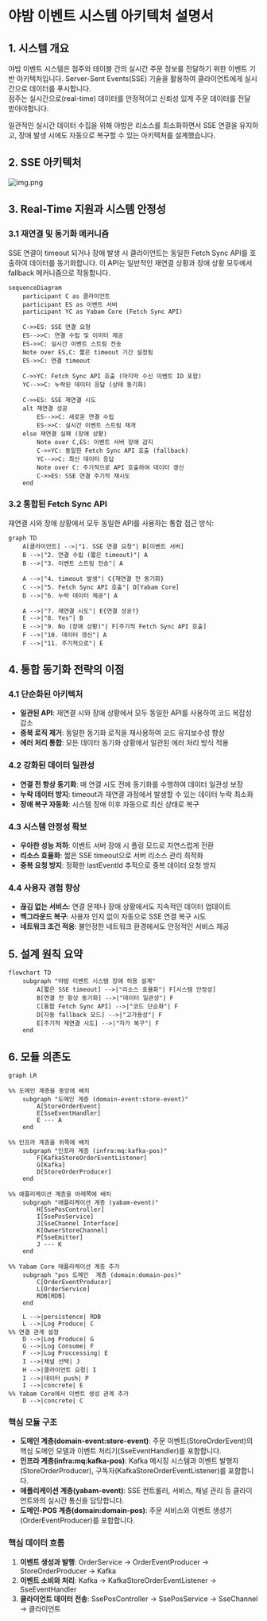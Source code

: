 # 야밤 이벤트 시스템 아키텍처 설명서

## 1. 시스템 개요

야밤 이벤트 시스템은 점주와 테이블 간의 실시간 주문 정보를 전달하기 위한 이벤트 기반 아키텍처입니다. Server-Sent Events(SSE) 기술을 활용하여 클라이언트에게 실시간으로 데이터를 푸시합니다.
<br>점주는 실시간으로(real-time) 데이터를 안정적이고 신뢰성 있게 주문 데이터를 전달 받아야합니다.

일관적인 실시간 데이터 수집을 위해 야밤은 리소스를 최소화하면서 SSE 연결을 유지하고, 장애 발생 시에도 자동으로 복구할 수 있는 아키텍처를 설계했습니다.

## 2. SSE 아키텍처

![img.png](img.png)

## 3. Real-Time 지원과 시스템 안정성

### 3.1 재연결 및 동기화 메커니즘

SSE 연결이 timeout 되거나 장애 발생 시 클라이언트는 동일한 Fetch Sync API를 호출하여 데이터를 동기화합니다. 이 API는 일반적인 재연결 상황과 장애 상황 모두에서 fallback 메커니즘으로
작동합니다.

``` mermaid
sequenceDiagram
    participant C as 클라이언트
    participant ES as 이벤트 서버
    participant YC as Yabam Core (Fetch Sync API)
    
    C->>ES: SSE 연결 요청
    ES-->>C: 연결 수립 및 이미터 제공
    ES->>C: 실시간 이벤트 스트림 전송
    Note over ES,C: 짧은 timeout 기간 설정됨
    ES->>C: 연결 timeout
    
    C->>YC: Fetch Sync API 호출 (마지막 수신 이벤트 ID 포함)
    YC-->>C: 누락된 데이터 응답 (상태 동기화)
    
    C->>ES: SSE 재연결 시도
    alt 재연결 성공
        ES-->>C: 새로운 연결 수립
        ES->>C: 실시간 이벤트 스트림 재개
    else 재연결 실패 (장애 상황)
        Note over C,ES: 이벤트 서버 장애 감지
        C->>YC: 동일한 Fetch Sync API 호출 (fallback)
        YC-->>C: 최신 데이터 응답
        Note over C: 주기적으로 API 호출하여 데이터 갱신
        C->>ES: SSE 연결 주기적 재시도
    end
```

### 3.2 통합된 Fetch Sync API

재연결 시와 장애 상황에서 모두 동일한 API를 사용하는 통합 접근 방식:

``` mermaid
graph TD
    A[클라이언트] -->|"1. SSE 연결 요청"| B[이벤트 서버]
    B -->|"2. 연결 수립 (짧은 timeout)"| A
    B -->|"3. 이벤트 스트림 전송"| A
    
    A -->|"4. timeout 발생"| C{재연결 전 동기화}
    C -->|"5. Fetch Sync API 호출"| D[Yabam Core]
    D -->|"6. 누락 데이터 제공"| A
    
    A -->|"7. 재연결 시도"| E{연결 성공?}
    E -->|"8. Yes"| B
    E -->|"9. No (장애 상황)"| F[주기적 Fetch Sync API 호출]
    F -->|"10. 데이터 갱신"| A
    F -->|"11. 주기적으로"| E
```

## 4. 통합 동기화 전략의 이점

### 4.1 단순화된 아키텍처

- **일관된 API**: 재연결 시와 장애 상황에서 모두 동일한 API를 사용하여 코드 복잡성 감소
- **중복 로직 제거**: 동일한 동기화 로직을 재사용하여 코드 유지보수성 향상
- **에러 처리 통합**: 모든 데이터 동기화 상황에서 일관된 에러 처리 방식 적용

### 4.2 강화된 데이터 일관성

- **연결 전 항상 동기화**: 매 연결 시도 전에 동기화를 수행하여 데이터 일관성 보장
- **누락 데이터 방지**: timeout과 재연결 과정에서 발생할 수 있는 데이터 누락 최소화
- **장애 복구 자동화**: 시스템 장애 이후 자동으로 최신 상태로 복구

### 4.3 시스템 안정성 확보

- **우아한 성능 저하**: 이벤트 서버 장애 시 폴링 모드로 자연스럽게 전환
- **리소스 효율화**: 짧은 SSE timeout으로 서버 리소스 관리 최적화
- **중복 요청 방지**: 정확한 lastEventId 추적으로 중복 데이터 요청 방지

### 4.4 사용자 경험 향상

- **끊김 없는 서비스**: 연결 문제나 장애 상황에서도 지속적인 데이터 업데이트
- **백그라운드 복구**: 사용자 인지 없이 자동으로 SSE 연결 복구 시도
- **네트워크 조건 적응**: 불안정한 네트워크 환경에서도 안정적인 서비스 제공

## 5. 설계 원칙 요약

``` mermaid
flowchart TD
    subgraph "야밤 이벤트 시스템 장애 허용 설계"
        A[짧은 SSE timeout] -->|"리소스 효율화"| F[시스템 안정성]
        B[연결 전 항상 동기화] -->|"데이터 일관성"| F
        C[통합 Fetch Sync API] -->|"코드 단순화"| F
        D[자동 fallback 모드] -->|"고가용성"| F
        E[주기적 재연결 시도] -->|"자가 복구"| F
    end
```

## 6. 모듈 의존도

```mermaid
graph LR

%% 도메인 계층을 중앙에 배치
    subgraph "도메인 계층 (domain-event:store-event)"
        A[StoreOrderEvent]
        E[SseEventHandler]
        E --- A
    end

%% 인프라 계층을 위쪽에 배치
    subgraph "인프라 계층 (infra:mq:kafka-pos)"
        F[KafkaStoreOrderEventListener]
        G[Kafka]
        D[StoreOrderProducer]
    end

%% 애플리케이션 계층을 아래쪽에 배치
    subgraph "애플리케이션 계층 (yabam-event)"
        H[SsePosController]
        I[SsePosService]
        J[SseChannel Interface]
        K[OwnerStoreChannel]
        P[SseEmitter]
        J --- K
    end

%% Yabam Core 애플리케이션 계층 추가
    subgraph "pos 도메인  계층 (domain:domain-pos)"
        C[OrderEventProducer]
        L[OrderService]
        RDB[RDB]
    end

    L -->|persistence| RDB
    L -->|Log Produce| C
%% 연결 관계 설정
    D -->|Log Produce| G
    G -->|Log Consume| F
    F -->|Log Proccessing| E
    I -->|채널 선택| J
    H -->|클라이언트 요청| I
    I -->|데이터 push| P
    I -->|concrete| E
%% Yabam Core에서 이벤트 생성 관계 추가
    D -->|concrete| C
```

### 핵심 모듈 구조

- **도메인 계층(domain-event:store-event)**: 주문 이벤트(StoreOrderEvent)의 핵심 도메인 모델과 이벤트 처리기(SseEventHandler)를 포함합니다.
- **인프라 계층(infra:mq:kafka-pos)**: Kafka 메시징 시스템과 이벤트 발행자(StoreOrderProducer), 구독자(KafkaStoreOrderEventListener)를 포함합니다.
- **애플리케이션 계층(yabam-event)**: SSE 컨트롤러, 서비스, 채널 관리 등 클라이언트와의 실시간 통신을 담당합니다.
- **도메인-POS 계층(domain:domain-pos)**: 주문 서비스와 이벤트 생성기(OrderEventProducer)를 포함합니다.

### 핵심 데이터 흐름

1. **이벤트 생성과 발행**: OrderService → OrderEventProducer → StoreOrderProducer → Kafka
2. **이벤트 소비와 처리**: Kafka → KafkaStoreOrderEventListener → SseEventHandler
3. **클라이언트 데이터 전송**: SsePosController → SsePosService → SseChannel → 클라이언트
